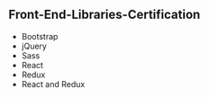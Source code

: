## Front-End-Libraries-Certification
* Bootstrap 
* jQuery 
* Sass 
* React 
* Redux 
* React and Redux
